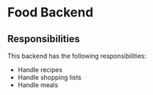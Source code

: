 # Food Backend

## Responsibilities

This backend has the following responsibilities:

- Handle recipes
- Handle shopping lists
- Handle meals
